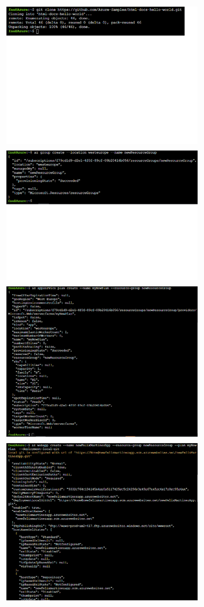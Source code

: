 ![image1](Images/image1.png)

![image2](Images/image2.png)

![image3](Images/image3.png)

![image4](Images/image4.png)

